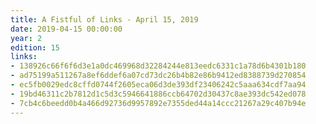 ```yaml
---
title: A Fistful of Links - April 15, 2019
date: 2019-04-15 00:00:00
year: 2
edition: 15
links:
- 138926c66f6f6d3e1a0dc469968d32284244e813eedc6331c1a78d6b4301b180
- ad75199a511267a8ef6ddef6a07cd73dc26b4b82e86b9412ed8388739d270854
- ec5fb0029edc8cffd0744f2605eca06d3de393df23406242c5aaa634cdf7aa94
- 19bd46311c2b7812d1c5d3c5946641886ccb64702d30437c8ae393dc542ed078
- 7cb4c6beedd0b4a466d92736d9957892e7355ded44a14ccc21267a29c407b94e
---
```

